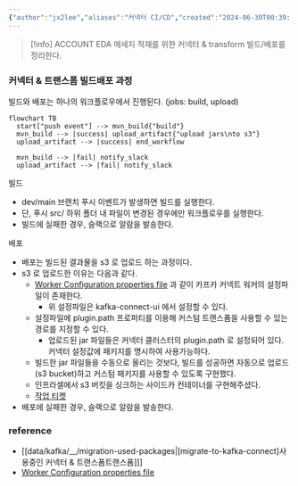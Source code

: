 ```yaml
---
{"author":"jx2lee","aliases":"커넥터 CI/CD","created":"2024-06-30T00:39:32.000+09:00","last-updated":"2023-10-16 14:22","tags":["kafka","connect","github","cicd"],"dg-publish":true,"permalink":"/data/kafka/__/migration-connector-cicd/","dgPassFrontmatter":true,"noteIcon":""}
---
```



> [!info] ACCOUNT EDA 메세지 적재를 위한 커넥터 & transform 빌드/배포를 정리한다.


### 커넥터 & 트랜스폼 빌드배포 과정

빌드와 배포는 하나의 워크플로우에서 진행된다. (jobs: build, upload)

```mermaid
flowchart TB
  start["push event"] --> mvn_build{"build"}
  mvn_build --> |success| upload_artifact{"upload jars\nto s3"}
  upload_artifact --> |success| end_workflow

  mvn_build --> |fail| notify_slack
  upload_artifact --> |fail| notify_slack    
```


빌드
- dev/main 브랜치 푸시 이벤트가 발생하면 빌드를 실행한다.
- 단, 푸시 src/ 하위 폴더 내 파일이 변경된 경우에만 워크플로우를 실행한다.
- 빌드에 실패한 경우, 슬랙으로 알람을 발송한다.


배포
- 배포는 빌드된 결과물을 s3 로 업로드 하는 과정이다.
- s3 로 업로드한 이유는 다음과 같다.
  - [Worker Configuration properties file](https://docs.confluent.io/platform/current/connect/userguide.html#connect-configuring-workers) 과 같이 카프카 커넥트 워커의 설정파일이 존재한다.
    - 위 설정파일은 kafka-connect-ui 에서 설정할 수 있다.
  - 설정파일에 plugin.path 프로퍼티를 이용해 커스텀 트랜스폼을 사용할 수 있는 경로를 지정할 수 있다.
    - 업로드된 jar 파일들은 커넥터 클러스터의 plugin.path 로 설정되어 있다. 커넥터 설정값에 패키지를 명시하여 사용가능하다.
  - 빌드한 jar 파일들을 수동으로 올리는 것보다, 빌드를 성공하면 자동으로 업로드(s3 bucket)하고 커스텀 패키지를 사용할 수 있도록 구현했다.
  - 인프라셀에서 s3 버킷을 싱크하는 사이드카 컨테이너를 구현해주셨다.
  - [작업 티켓]()
- 배포에 실패한 경우, 슬랙으로 알람을 발송한다.


### reference
- [[data/kafka/__/migration-used-packages\|[migrate-to-kafka-connect]사용중인 커넥터 & 트랜스폼트랜스폼]]]
- [Worker Configuration properties file](https://docs.confluent.io/platform/current/connect/userguide.html#worker-configuration-properties-file)

